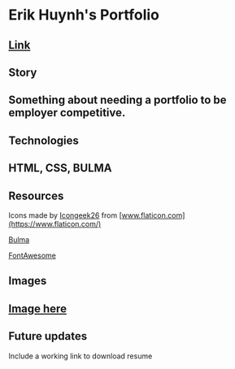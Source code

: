 # Erik Huynh's Portfolio

## [Link](https://e-huynh.github.io/updated_portfolio/)

## Story
Something about needing a portfolio to be employer competitive.
---
## Technologies
HTML, CSS, BULMA
---
## Resources
Icons made by [Icongeek26](https://www.flaticon.com/authors/icongeek26) from [www.flaticon.com](https://www.flaticon.com/)

[Bulma](https://bulma.io/)

[FontAwesome](https://fontawesome.com/)
## Images
[Image here]()
---
## Future updates
Include a working link to download resume
